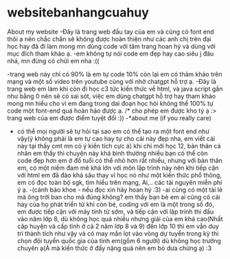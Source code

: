 # websitebanhangcuahuy
About my website
-Đây là trang web đầu tay của em và cũng có font end thôi ạ nên chắc chắn sẽ không được hoàn thiện như các anh chị trên đại học hay đã đi làm mong mn dùng code với tâm trang hoan hỷ và dùng với mục đích tham khảo ạ.
-em không tự nói code em đẹp hay cao siêu j đâu nhá, mn đừng có chửi em nha :((

-trang web này chỉ có 90% là em tự code 10% còn lại em có thảm khảo trên mạng và một số video trên youtube cùng với nhờ chatgpt hỗ trợ ạ.
-Đây là trang web em làm khi còn đi học c3 tức kiến thức về html, và java script gần như bằng 0 nên sẽ có sai sót, việc em dùng chatgpt hỗ trợ hay tham khảo mong mn hiểu cho vì em đang trong dai đoạn học hỏi không thể 100% tự code một font-end quá hoàn hảo được ạ.
/* cho phép em được kho tý ạ :> trang web của em được điểm tuyệt đối :))
-*about me (if you really care)
- có thể mọi người sẽ tự hỏi tại sao em có thể tạo ra một font end như vậy(ý không phải là em tự cao hay tự cho cái này đẹp nha, em viết cái này tại thấy cmt mn có ý kiến tích cực á) khi chỉ mới học 12, bản thân cá nhân em thấy thì chuyện này khá bình thường nhiều bạn có thể còn code đẹp hơn em ở đổ tuổi có thể nhỏ hơn rất nhiều,
  nhưng với bản thân em, có một niềm đam mê khá lớn với môn lập trình này nên khi tiếp cận với html em đã đào khá sâu thay vì học nó như một kiến thức phổ thông, em có đọc toàn bộ sgk, tìm hiểu trên mạng, Ai,.. các tài nguyên miễn phí ý ạ.
  -(cảnh báo khoe - nếu đọc xin hãy hoan hỷ :3)
  -ai cũng có một tài lẻ mà ông trời ban cho mà đúng không? em thấy bạn bè em ai cũng có cái hay của họ phát triển từ khi còn bé, coding với em là một trong số đó, em được tiếp cận với máy tính từ sớm, và tiếp cận với lập trình thi đấu vào năm lớp 8, dù không học quá nhiều nhưng giải của em khá cao(Nhất câp huyện và cấp tỉnh ở cả 2 năm lớp 8 và 9) đến lớp 10 thì em vẫn duy trì thành tích như vậy và có may mắn lọt vào vòng dự tuyển trong kỳ thi chọn đội tuyển quốc gia của tình em(gồm 6 người) dù không học trường chuyên ạ(À mà kiến thức ở đấy nặng quá nên em bỏ dưa chừng ạ) :3
